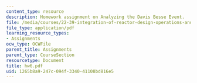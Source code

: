 ```yaml
---
content_type: resource
description: Homework assignment on Analyzing the Davis Besse Event.
file: /media/courses/22-39-integration-of-reactor-design-operations-and-safety-fall-2006/1265b8a9247c094f334041108bd816e5_hw6.pdf
file_type: application/pdf
learning_resource_types:
- Assignments
ocw_type: OCWFile
parent_title: Assignments
parent_type: CourseSection
resourcetype: Document
title: hw6.pdf
uid: 1265b8a9-247c-094f-3340-41108bd816e5
---
```

